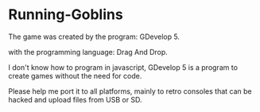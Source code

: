 # Running-Goblins
The game was created by the program: GDevelop 5.

with the programming language: Drag And Drop.

I don't know how to program in javascript, GDevelop 5 is a program to create games without the need for code.

Please help me port it to all platforms, mainly to retro consoles that can be hacked and upload files from USB or SD.
